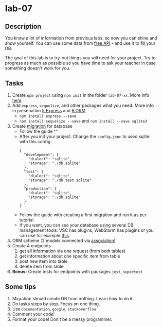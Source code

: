 # lab-07
## Description
You know a lot of information from previous labs, so now you can shine and show yourself. 
You can use some data from [free API](https://github.com/public-apis/public-apis) - and use it to fill your DB.

The goal of this lab is to try-out things you will need for your project. Try to progress as much as possible so you have time to ask your teacher in case something doesn't work for you.

## Tasks
1. Create `npm project` using `npm init` in the folder `lab-07-xx`. More info [here](https://docs.npmjs.com/cli/v7/commands/npm-init).
1. Add `express`, `sequelize`, and other packages what you need. More info in presenation [5 Express](https://docs.google.com/presentation/d/1RZJXLhgdzBajMYx7RHfO8k6gByorKBxMe8V7G97OmG0/edit#slide=id.gf4b3f6586d_0_182) and [6 ORM](https://docs.google.com/presentation/d/1QOj9iJxpC3wRnAQWFBvzUzQFgI15Zv_cOcB5LKL2SLo/edit#slide=id.gf5b189d86d_0_108)
    -  `npm install express --save`
    -  `npm install sequelize --save` and `npm install --save sqlite3`
3. Create [migration](https://sequelize.org/master/manual/migrations.html) for database
    - Follow the guide ^^
    - After you init your project. Change the `config.json` to used sqlite with this config:
        ```
        {
          "development": {
            "dialect": "sqlite",
            "storage": "./db.sqlite"
          },
          "test": {
            "dialect": "sqlite",
            "storage": "./db.test.sqlite"
          },
          "production": {
            "dialect": "sqlite",
            "storage": "./db.sqlite"
          }
        }
        ```
    - Follow the guide with creating a first migration and run it as per tutorial
    - If you want, you can see your database using several DB management tools. VSC has plugins, WebStorm has plugins or you can use for example [this](https://sqlitebrowser.org/).    
5. ORM scheme (2 models connected via [association](https://sequelize.org/master/class/lib/associations/base.js~Association.html))
6. Create 4 endpoints
    1. get all information via one request (from both tables) 
    1. get information about one specific item from table
    1. post new item into table
    1. delete item from table
7. **Bonus:** Create tests for endpoints with packages `jest`, `supertest`

## Some tips
1. Migration should create DB from nothing. Learn how to do it.
1. Do tasks steps by step. Focus on one thing.
1. Use `documentation`, `google`, `stackoverflow`
1. Comment your code!
1. Format your code! Don't be a messy programmer.
